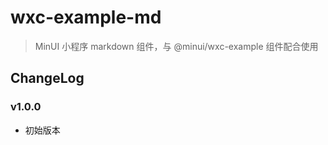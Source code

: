 # wxc-example-md

> MinUI 小程序 markdown 组件，与 @minui/wxc-example 组件配合使用

## ChangeLog

### v1.0.0

+ 初始版本
